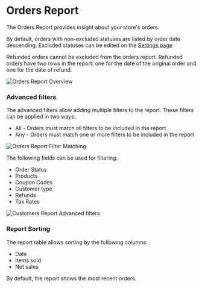 # Orders Report

The Orders Report provides insight about your store's orders.

By default, orders with non-excluded statuses are listed by order date descending. Excluded statuses can be edited on the [Settings page](https://github.com/woocommerce/woocommerce-admin/blob/main/docs/woocommerce.com/analytics-settings.md#excluded-statuses)

Refunded orders cannot be excluded from the orders report. Refunded orders have two rows in the report: one for the date of the original order and one for the date of refund.

![Orders Report Overview](images/analytics-orders-report.png)

### Advanced filters

The advanced filters allow adding multiple filters to the report. These filters can be applied in two ways:

- All - Orders must match all filters to be included in the report
- Any - Orders must match one or more filters to be included in the report

![Orders Report Filter Matching](images/analytics-orders-filter-match.png)

The following fields can be used for filtering:

- Order Status
- Products
- Coupon Codes
- Customer type
- Refunds
- Tax Rates

![Customers Report Advanced filters](images/analytics-orders-report-advanced-filters.png)

### Report Sorting

The report table allows sorting by the following columns:

- Date
- Items sold
- Net sales

By default, the report shows the most recent orders.

